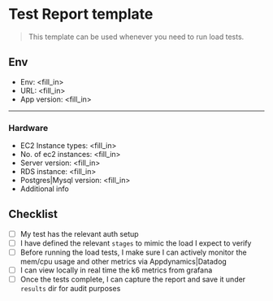 # Test Report template

> This template can be used whenever you need to run load tests.

## Env

- Env: <fill_in>
- URL: <fill_in>
- App version: <fill_in>

---

### Hardware

- EC2 Instance types: <fill_in>
- No. of ec2 instances: <fill_in>
- Server version: <fill_in>
- RDS instance: <fill_in>
- Postgres|Mysql version: <fill_in>
- Additional info

## Checklist

- [ ] My test has the relevant auth setup
- [ ] I have defined the relevant `stages` to mimic the load I expect to verify
- [ ] Before running the load tests, I make sure I can actively monitor the mem/cpu usage and other metrics via Appdynamics|Datadog
- [ ] I can view locally in real time the k6 metrics from grafana
- [ ] Once the tests complete, I can capture the report and save it under `results` dir for audit purposes
